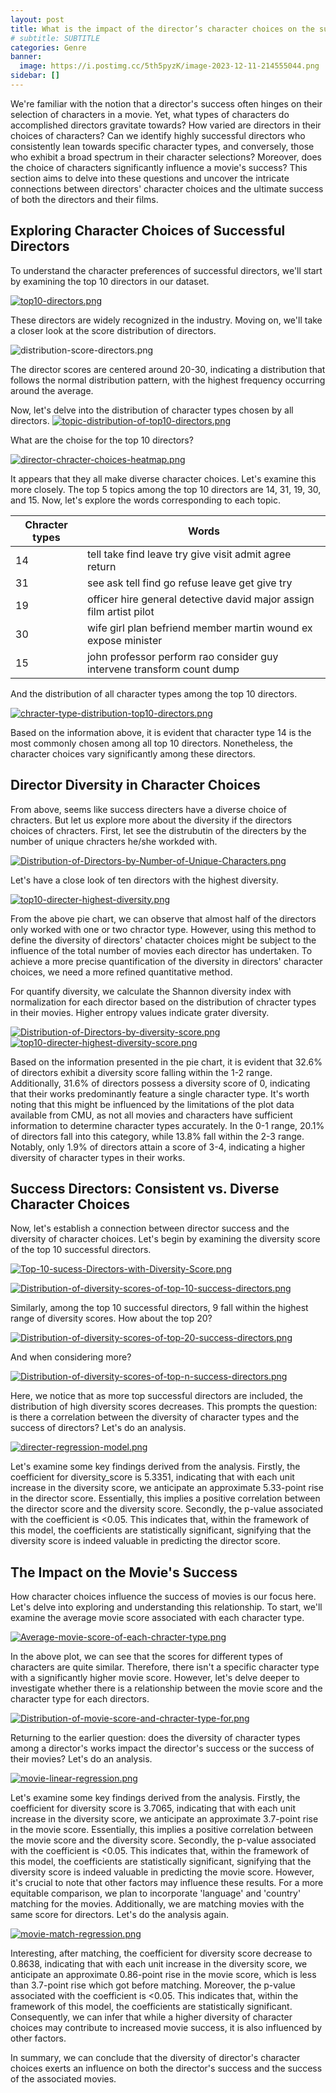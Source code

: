 ```yaml
---
layout: post
title: What is the impact of the director’s character choices on the success of the movie ?
# subtitle: SUBTITLE
categories: Genre
banner:
  image: https://i.postimg.cc/5th5pyzK/image-2023-12-11-214555044.png
sidebar: []
---
```

We're familiar with the notion that a director's success often hinges on their selection of characters in a movie. Yet, what types of characters do accomplished directors gravitate towards? How varied are directors in their choices of characters? Can we identify highly successful directors who consistently lean towards specific character types, and conversely, those who exhibit a broad spectrum in their character selections? Moreover, does the choice of characters significantly influence a movie's success? This section aims to delve into these questions and uncover the intricate connections between directors' character choices and the ultimate success of both the directors and their films.

## Exploring Character Choices of Successful Directors
To understand the character preferences of successful directors, we'll start by examining the top 10 directors in our dataset.

[![top10-directors.png](https://i.postimg.cc/qqDrQDsd/top10-directors.png)](https://postimg.cc/SY9Hxr1Z)

These directors are widely recognized in the industry. Moving on, we'll take a closer look at the score distribution of directors.

![distribution-score-directors.png](https://i.postimg.cc/cCnBzRdv/distribution-score-directors.png)

The director scores are centered around 20-30, indicating a distribution that follows the normal distribution pattern, with the highest frequency occurring around the average.

Now, let's delve into the distribution of character types chosen by all directors.
[![topic-distribution-of-top10-directors.png](https://i.postimg.cc/6pqdq8jj/topic-distribution-of-top10-directors.png)](https://postimg.cc/HrGJPkCX)

What are the choise for the top 10 directors?

[![director-chracter-choices-heatmap.png](https://i.postimg.cc/QMbJwYqB/director-chracter-choices-heatmap.png)](https://postimg.cc/kV2Stcz9)

It appears that they all make diverse character choices. Let's examine this more closely. The top 5 topics among the top 10 directors are 14, 31, 19, 30, and 15. Now, let's explore the words corresponding to each topic.

| Chracter types | Words                                            |
|-------|--------------------------------------------------|
| 14    | tell take find leave try give visit admit agree return |
| 31    | see ask tell find go refuse leave get give try   |
| 19    | officer hire general detective david major assign film artist pilot |
| 30    | wife girl plan befriend member martin wound ex expose minister |
| 15    | john professor perform rao consider guy intervene transform count dump |

And the distribution of all character types among the top 10 directors.

[![chracter-type-distribution-top10-directors.png](https://i.postimg.cc/zD0KNRWQ/chracter-type-distribution-top10-directors.png)](https://postimg.cc/QVKHkCfg)

Based on the information above, it is evident that character type 14 is the most commonly chosen among all top 10 directors. Nonetheless, the character choices vary significantly among these directors.

## Director Diversity in Character Choices

From above, seems like success directers have a diverse choice of chracters. But let us explore more about the diversity if the directors choices of chracters. First, let see the distrubutin of the directers by the number of unique chracters he/she workded with.

[![Distribution-of-Directors-by-Number-of-Unique-Characters.png](https://i.postimg.cc/J7ckRYDK/Distribution-of-Directors-by-Number-of-Unique-Characters.png)](https://postimg.cc/fkyLKKv0)

Let's have a close look of ten directors with the highest diversity.

[![top10-directer-highest-diversity.png](https://i.postimg.cc/05BqKPwN/top10-directer-highest-diversity.png)](https://postimg.cc/z3KQ9mpm)

From the above pie chart, we can observe that almost half of the directors only worked with one or two chractor type. However, using this method to define the diversity of directors' chatacter choices  might be subject to the influence of the total number of movies each director has undertaken. To achieve a more precise quantification of the diversity in directors' character choices, we need a more refined quantitative method.

For quantify diversity, we calculate the Shannon diversity index with normalization for each director based on the distribution of chracter types in their movies. Higher entropy values indicate grater diversity.

[![Distribution-of-Directors-by-diversity-score.png](https://i.postimg.cc/K8K7cryz/Distribution-of-Directors-by-diversity-score.png)](https://postimg.cc/MnSfdBH2)
[![top10-directer-highest-diversity-score.png](https://i.postimg.cc/Y9LT1mgq/top10-directer-highest-diversity-score.png)](https://postimg.cc/BLsh3bMd)

Based on the information presented in the pie chart, it is evident that 32.6% of directors exhibit a diversity score falling within the 1-2 range. Additionally, 31.6% of directors possess a diversity score of 0, indicating that their works predominantly feature a single character type. It's worth noting that this might be influenced by the limitations of the plot data available from CMU, as not all movies and characters have sufficient information to determine character types accurately. In the 0-1 range, 20.1% of directors fall into this category, while 13.8% fall within the 2-3 range. Notably, only 1.9% of directors attain a score of 3-4, indicating a higher diversity of character types in their works.

## Success Directors: Consistent vs. Diverse Character Choices

Now, let's establish a connection between director success and the diversity of character choices. Let's begin by examining the diversity score of the top 10 successful directors.

[![Top-10-sucess-Directors-with-Diversity-Score.png](https://i.postimg.cc/wvtQWC69/Top-10-sucess-Directors-with-Diversity-Score.png)](https://postimg.cc/N9cXFP9n)

[![Distribution-of-diversity-scores-of-top-10-success-directors.png](https://i.postimg.cc/cCFY0T1F/Distribution-of-diversity-scores-of-top-10-success-directors.png)](https://postimg.cc/Zvy0L8dN)


Similarly, among the top 10 successful directors, 9 fall within the highest range of diversity scores. How about the top 20?

[![Distribution-of-diversity-scores-of-top-20-success-directors.png](https://i.postimg.cc/FsFg8kFP/Distribution-of-diversity-scores-of-top-20-success-directors.png)](https://postimg.cc/s18hZXhS)

And when considering more?

[![Distribution-of-diversity-scores-of-top-n-success-directors.png](https://i.postimg.cc/L8YfFzcV/Distribution-of-diversity-scores-of-top-n-success-directors.png)](https://postimg.cc/v4yDW6H1)

Here, we notice that as more top successful directors are included, the distribution of high diversity scores decreases. This prompts the question: is there a correlation between the diversity of character types and the success of directors? Let's do an analysis.

[![directer-regression-model.png](https://i.postimg.cc/zX0ZYhC3/directer-regression-model.png)](https://postimg.cc/kB6hxBhd)

Let's examine some key findings derived from the analysis. Firstly, the coefficient for diversity_score is 5.3351, indicating that with each unit increase in the diversity score, we anticipate an approximate 5.33-point rise in the director score. Essentially, this implies a positive correlation between the director score and the diversity score. Secondly, the p-value associated with the coefficient is <0.05. This indicates that, within the framework of this model, the coefficients are statistically significant, signifying that the diversity score is indeed valuable in predicting the director score.

## The Impact on the Movie's Success

How character choices influence the success of movies is our focus here. Let's delve into exploring and understanding this relationship. To start, we'll examine the average movie score associated with each character type.

[![Average-movie-score-of-each-chracter-type.png](https://i.postimg.cc/g0cKFwKc/Average-movie-score-of-each-chracter-type.png)](https://postimg.cc/fVFdYRF1)

In the above plot, we can see that the scores for different types of characters are quite similar. Therefore, there isn't a specific character type with a significantly higher movie score. However, let's delve deeper to investigate whether there is a relationship between the movie score and the character type for each directors.

[![Distribution-of-movie-score-and-chracter-type-for.png](https://i.postimg.cc/wvmySHnT/Distribution-of-movie-score-and-chracter-type-for.png)](https://postimg.cc/7GqZzvxp)

Returning to the earlier question: does the diversity of character types among a director's works impact the director's success or the success of their movies? Let's do an analysis.

[![movie-linear-regression.png](https://i.postimg.cc/yNftwCc5/movie-linear-regression.png)](https://postimg.cc/7C2K2cBM)

Let's examine some key findings derived from the analysis. Firstly, the coefficient for diversity score is 3.7065, indicating that with each unit increase in the diversity score, we anticipate an approximate 3.7-point rise in the movie score. Essentially, this implies a positive correlation between the movie score and the diversity score. Secondly, the p-value associated with the coefficient is <0.05. This indicates that, within the framework of this model, the coefficients are statistically significant, signifying that the diversity score is indeed valuable in predicting the movie score. However, it's crucial to note that other factors may influence these results. For a more equitable comparison, we plan to incorporate 'language' and 'country' matching for the movies. Additionally, we are matching movies with the same score for directors. Let's do the analysis again.

[![movie-match-regression.png](https://i.postimg.cc/bwwKLv2b/movie-match-regression.png)](https://postimg.cc/Vd2GkmgL)

Interesting, after matching, the coefficient for diversity score decrease to 0.8638, indicating that with each unit increase in the diversity score, we anticipate an approximate 0.86-point rise in the movie score, which is less than 3.7-point rise which got before matching. Moreover, the p-value associated with the coefficient is <0.05. This indicates that, within the framework of this model, the coefficients are statistically significant.  Consequently, we can infer that while a higher diversity of character choices may contribute to increased movie success, it is also influenced by other factors.

In summary, we can conclude that the diversity of director's character choices exerts an influence on both the director's success and the success of the associated movies.

